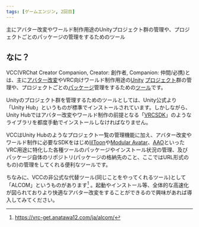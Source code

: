 ```yaml
---
tags: [ゲームエンジン, 2回目]
---
```


主にアバター改変やワールド制作用途のUnityプロジェクト群の管理や、プロジェクトごとのパッケージの管理をするためのツール

## なに？

VCC(VRChat Creator Companion, Creator: 創作者, Companion: 仲間/必携)とは、主に[アバター改変](/docs/索引/あ行/アバター改変)やVRC向けワールド制作用途の[Unity](/docs/索引/STU/Unity) [プロジェクト](/docs/索引/PQR/Project)群の管理や、プロジェクトごとの[パッケージ](/docs/索引/PQR/Package)管理をするための[ツール](/docs/索引/た行/ツール)です。

Unityのプロジェクト群を管理するためのツールとしては、Unity公式より「Unity Hub」というものが標準でインストールされています。しかしながら、Unity Hubではアバター改変やワールド制作の前提となる「[VRCSDK](/docs/索引/VWX/VRCSDK)」のようなライブラリを都度手動でインストールしなければなりません。

VCCはUnity Hubのようなプロジェクト一覧の管理機能に加え、アバター改変やワールド制作に必要なSDKをはじめ[lilToon](/docs/索引/JKL/lilToon)や[Modular Avatar](/docs/索引/MNO/ModularAvatar)、[AAO](/docs/索引/ABC/AAO-AvatarOptimizer)といったVRC用途に特化した各種ツールのパッケージやインストール状況の管理、及びパッケージ自体のリポジトリ(パッケージの格納先のこと、ここではURL形式のもの)の管理をしてくれる便利なツールです。

ちなみに、VCCの非公式な代替ツール(同じことをやってくれるツール)として「ALCOM」というものがあります[^1] 。起動やインストール等、全体的な高速化が図られておりより快適なアバター改変をすることができるので興味があれば導入してみてください。

[^1]: https://vrc-get.anatawa12.com/ja/alcom/
